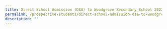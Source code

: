```yaml
---
title: Direct School Admission (DSA) to Woodgrove Secondary School 2022
permalink: /prospective-students/direct-school-admission-dsa-to-woodgrove-secondary-school-2022/
description: ""
---
```

